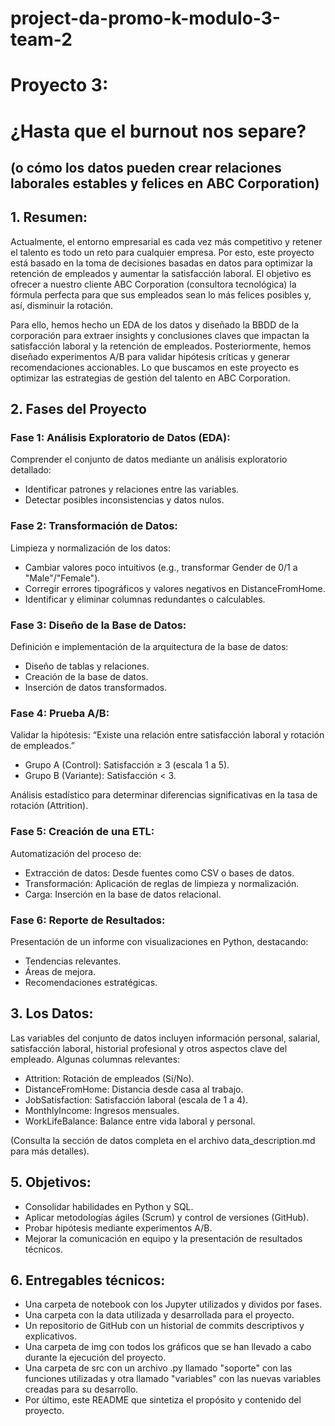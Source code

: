 # project-da-promo-k-modulo-3-team-2

# Proyecto 3: 

# ¿Hasta que el burnout nos separe?
## (o cómo los datos pueden crear relaciones laborales estables y felices en ABC Corporation)

## 1. Resumen:

Actualmente, el entorno empresarial es cada vez más competitivo y retener el talento es todo un reto para cualquier empresa. Por esto, este proyecto está basado en la toma de  decisiones basadas en datos para optimizar la retención de empleados y aumentar la satisfacción laboral. El objetivo es ofrecer a nuestro cliente ABC Corporation (consultora tecnológica) la fórmula perfecta para que sus empleados sean lo más felices posibles y, así, disminuir la rotación.

Para ello, hemos hecho un EDA de los datos y diseñado la BBDD de la corporación para extraer insights y conclusiones claves que impactan la satisfacción laboral y la retención de empleados. Posteriormente, hemos diseñado experimentos A/B para validar hipótesis críticas y generar recomendaciones accionables. 
Lo que buscamos en este proyecto es optimizar las estrategias de gestión del talento en ABC Corporation.

## 2. Fases del Proyecto

### Fase 1: Análisis Exploratorio de Datos (EDA):

Comprender el conjunto de datos mediante un análisis exploratorio detallado:

- Identificar patrones y relaciones entre las variables.
- Detectar posibles inconsistencias y datos nulos.

### Fase 2: Transformación de Datos:

Limpieza y normalización de los datos:

- Cambiar valores poco intuitivos (e.g., transformar Gender de 0/1 a "Male"/"Female").
- Corregir errores tipográficos y valores negativos en DistanceFromHome.
- Identificar y eliminar columnas redundantes o calculables.

### Fase 3: Diseño de la Base de Datos:

Definición e implementación de la arquitectura de la base de datos:

- Diseño de tablas y relaciones.
- Creación de la base de datos.
- Inserción de datos transformados.

### Fase 4: Prueba A/B:

Validar la hipótesis: “Existe una relación entre satisfacción laboral y rotación de empleados.”

- Grupo A (Control): Satisfacción ≥ 3 (escala 1 a 5).
- Grupo B (Variante): Satisfacción < 3.
  
Análisis estadístico para determinar diferencias significativas en la tasa de rotación (Attrition).

### Fase 5: Creación de una ETL:

Automatización del proceso de:

- Extracción de datos: Desde fuentes como CSV o bases de datos.
- Transformación: Aplicación de reglas de limpieza y normalización.
- Carga: Inserción en la base de datos relacional.

### Fase 6: Reporte de Resultados:

Presentación de un informe con visualizaciones en Python, destacando:

- Tendencias relevantes.
- Áreas de mejora.
- Recomendaciones estratégicas.

## 3. Los Datos:
   
Las variables del conjunto de datos incluyen información personal, salarial, satisfacción laboral, historial profesional y otros aspectos clave del empleado. Algunas columnas relevantes:

- Attrition: Rotación de empleados (Sí/No).
- DistanceFromHome: Distancia desde casa al trabajo.
- JobSatisfaction: Satisfacción laboral (escala de 1 a 4).
- MonthlyIncome: Ingresos mensuales.
- WorkLifeBalance: Balance entre vida laboral y personal.
  
(Consulta la sección de datos completa en el archivo data_description.md para más detalles).

## 5. Objetivos:

- Consolidar habilidades en Python y SQL.
- Aplicar metodologías ágiles (Scrum) y control de versiones (GitHub).
- Probar hipótesis mediante experimentos A/B.
- Mejorar la comunicación en equipo y la presentación de resultados técnicos.

## 6. Entregables técnicos:

- Una carpeta de notebook con los Jupyter utilizados y dividos por fases.
- Una carpeta con la data utilizada y desarrollada para el proyecto. 
- Un repositorio de GitHub con un historial de commits descriptivos y explicativos. 
- Una carpeta de img con todos los gráficos que se han llevado a cabo durante la ejecución del proyecto. 
- Una carpeta de src con un archivo .py llamado "soporte" con las funciones utilizadas y otra llamado "variables" con las nuevas variables creadas para su desarrollo. 
- Por último, este README que sintetiza el propósito y contenido del proyecto.

